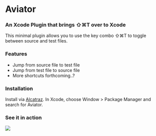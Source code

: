 # Aviator

### An Xcode Plugin that brings ⇧⌘T over to Xcode

This minimal plugin allows you to use the key combo ⇧⌘T to toggle between source and test files.

### Features

* Jump from source file to test file
* Jump from test file to source file
* More shortcuts forthcoming..?

### Installation

Install via [Alcatraz](http://alcatraz.io/). In Xcode, choose Window > Package Manager and search for Aviator.


### See it in action

![](https://dl.dropboxusercontent.com/u/83392/aviator.gif)